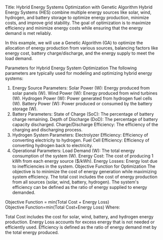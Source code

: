 Title: Hybrid Energy Systems Optimization with Genetic Algorithm
Hybrid Energy Systems (HES) combine multiple energy sources like solar, wind, hydrogen, and battery storage to optimize energy production, minimize costs, and improve grid stability. The goal of optimization is to maximize efficiency and minimize energy costs while ensuring that the energy demand is met reliably.

In this example, we will use a Genetic Algorithm (GA) to optimize the allocation of energy production from various sources, balancing factors like energy cost, battery charge/discharge, and the energy supply to meet the load demand.

Parameters for Hybrid Energy System Optimization
The following parameters are typically used for modeling and optimizing hybrid energy systems:

1. Energy Source Parameters:
Solar Power (W): Energy produced from solar panels (W).
Wind Power (W): Energy produced from wind turbines (W).
Hydrogen Power (W): Power generated from hydrogen fuel cells (W).
Battery Power (W): Power produced or consumed by the battery storage (W).
2. Battery Parameters:
State of Charge (SoC): The percentage of battery charge remaining.
Depth of Discharge (DoD): The percentage of battery capacity discharged.
Charge/Discharge Efficiency: The efficiency of the charging and discharging process.
3. Hydrogen System Parameters:
Electrolyzer Efficiency: Efficiency of converting electricity to hydrogen.
Fuel Cell Efficiency: Efficiency of converting hydrogen back to electricity.
4. Operational Parameters:
Load Demand (W): The total energy consumption of the system (W).
Energy Cost: The cost of producing 1 kWh from each energy source ($/kWh).
Energy Losses: Energy lost due to inefficiencies in the system.
Objective Function for Optimization
The objective is to minimize the cost of energy generation while maximizing system efficiency. The total cost includes the cost of energy production from all sources (solar, wind, battery, hydrogen). The system's efficiency can be defined as the ratio of energy supplied to energy demanded.

Objective Function = min(Total Cost + Energy Loss)
Objective Function=min(Total Cost+Energy Loss)
Where:

Total Cost includes the cost for solar, wind, battery, and hydrogen energy production.
Energy Loss accounts for excess energy that is not needed or efficiently used.
Efficiency is defined as the ratio of energy demand met by the total energy produced.

